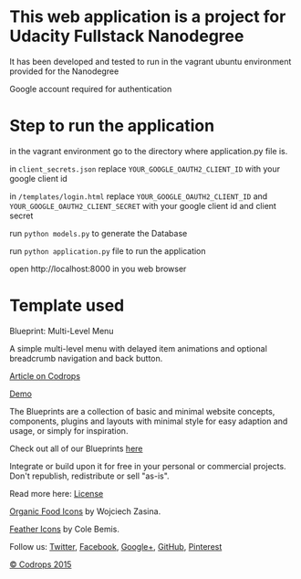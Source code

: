 This web application is a project for Udacity Fullstack Nanodegree
=========
It has been developed and tested to run in the vagrant ubuntu environment provided for the Nanodegree

Google account required for authentication

Step to run the application
=========
in the vagrant environment go to the directory where application.py file is.

in ```client_secrets.json``` replace ```YOUR_GOOGLE_OAUTH2_CLIENT_ID``` with your google client id

in ```/templates/login.html``` replace ```YOUR_GOOGLE_OAUTH2_CLIENT_ID``` and ```YOUR_GOOGLE_OAUTH2_CLIENT_SECRET``` with your google client id and client secret

run ```python models.py``` to generate the Database

run ```python application.py``` file to run the application

open http://localhost:8000 in you web browser


Template used
=========
Blueprint: Multi-Level Menu

A simple multi-level menu with delayed item animations and optional breadcrumb navigation and back button.

[Article on Codrops](http://tympanus.net/codrops/?p=25521)

[Demo](http://tympanus.net/Blueprints/MultiLevelMenu/)

The Blueprints are a collection of basic and minimal website concepts, components, plugins and layouts with minimal style for easy adaption and usage, or simply for inspiration.

Check out all of our Blueprints [here](http://tympanus.net/codrops/category/blueprints/)

Integrate or build upon it for free in your personal or commercial projects. Don't republish, redistribute or sell "as-is".

Read more here: [License](http://tympanus.net/codrops/licensing/)

[Organic Food Icons](http://tympanus.net/codrops/2015/03/19/freebie-organic-food-icon-set/) by Wojciech Zasina.

[Feather Icons](http://colebemis.com/feather/) by Cole Bemis.

Follow us: [Twitter](http://www.twitter.com/codrops), [Facebook](http://www.facebook.com/pages/Codrops/159107397912), [Google+](https://plus.google.com/101095823814290637419), [GitHub](https://github.com/codrops), [Pinterest](http://www.pinterest.com/codrops/)

[© Codrops 2015](http://www.codrops.com)
